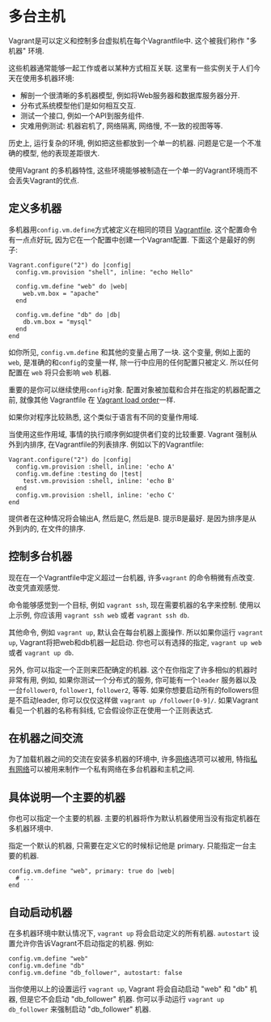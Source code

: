 多台主机
================

Vagrant是可以定义和控制多台虚拟机在每个Vagrantfile中. 这个被我们称作 "多机器" 环境.

这些机器通常能够一起工作或者以某种方式相互关联. 这里有一些实例关于人们今天在使用多机器环境:

* 解剖一个很清晰的多机器模型, 例如将Web服务器和数据库服务器分开.
* 分布式系统模型他们是如何相互交互.
* 测试一个接口, 例如一个API到服务组件.
* 灾难用例测试: 机器宕机了, 网络隔离, 网络慢, 不一致的视图等等.

历史上, 运行复杂的环境, 例如把这些都放到一个单一的机器. 问题是它是一个不准确的模型, 他的表现差距很大.

使用Vagrant 的多机器特性, 这些环境能够被制造在一个单一的Vagrant环境而不会丢失Vagrant的优点.

定义多机器
----------------

多机器用`config.vm.define`方式被定义在相同的项目 [Vagrantfile](vagrantfile-overview.md). 这个配置命令有一点点好玩, 因为它在一个配置中创建一个Vagrant配置. 下面这个是最好的例子:

```
Vagrant.configure("2") do |config|
  config.vm.provision "shell", inline: "echo Hello"

  config.vm.define "web" do |web|
    web.vm.box = "apache"
  end

  config.vm.define "db" do |db|
    db.vm.box = "mysql"
  end
end
```

如你所见, `config.vm.define` 和其他的变量占用了一块. 这个变量, 例如上面的 `web`, 是准确的和`config`的变量一样, 除一行中应用的任何配置只被定义. 所以任何配置在 `web` 将只会影响 `web` 机器.

重要的是你可以继续使用`config`对象. 配置对象被加载和合并在指定的机器配置之前, 就像其他 Vagrantfile 在 [Vagrant load order](vagrantfile-overview.md)一样.

如果你对程序比较熟悉, 这个类似于语言有不同的变量作用域.

当使用这些作用域, 事情的执行顺序例如提供者们变的比较重要. Vagrant 强制从外到内排序, 在Vagrantfile的列表排序. 例如以下的Vagrantfile:

```
Vagrant.configure("2") do |config|
  config.vm.provision :shell, inline: 'echo A'
  config.vm.define :testing do |test|
    test.vm.provision :shell, inline: 'echo B'
  end
  config.vm.provision :shell, inline: 'echo C'
end
```

提供者在这种情况将会输出A, 然后是C, 然后是B. 提示B是最好. 是因为排序是从外到内的, 在文件的排序.

控制多台机器
--------------

现在在一个Vagrantfile中定义超过一台机器, 许多`vagrant` 的命令稍微有点改变. 改变凭直观感觉.

命令能够感觉到一个目标, 例如 `vagrant ssh`, 现在需要机器的名字来控制. 使用以上示例, 你应该用 `vagrant ssh web` 或者 `vagrant ssh db`.

其他命令, 例如 `vagrant up`, 默认会在每台机器上面操作. 所以如果你运行 `vagrant up`, Vagrant将把web和db机器一起启动. 你也可以有选择的指定, `vagrant up web` 或者 `vagrant up db`.

另外, 你可以指定一个正则来匹配确定的机器. 这个在你指定了许多相似的机器时非常有用, 例如, 如果你测试一个分布式的服务, 你可能有一个`leader` 服务器以及一台`follower0`, `follower1`, `follower2`, 等等. 如果你想要启动所有的followers但是不启动leader, 你可以仅仅这样做 `vagrant up /follower[0-9]/`. 如果Vagrant看见一个机器的名称有斜线, 它会假设你正在使用一个正则表达式.

在机器之间交流
-----------------

为了加载机器之间的交流在安装多机器的环境中, 许多[网络](networking-overview.md)选项可以被用, 特指[私有网络](networking-private-network.md)可以被用来制作一个私有网络在多台机器和主机之间.

具体说明一个主要的机器
------------------------

你也可以指定一个主要的机器. 主要的机器将作为默认机器使用当没有指定机器在多机器环境中.

指定一个默认的机器, 只需要在定义它的时候标记他是 primary. 只能指定一台主要的机器.

```
config.vm.define "web", primary: true do |web|
  # ...
end
```

自动启动机器
----------------

在多机器环境中默认情况下, `vagrant up` 将会启动定义的所有机器. `autostart` 设置允许你告诉Vagrant不启动指定的机器. 例如:

```
config.vm.define "web"
config.vm.define "db"
config.vm.define "db_follower", autostart: false
```

当你使用以上的设置运行 `vagrant up`, Vagrant 将会自动启动 "web" 和 "db" 机器, 但是它不会启动 "db_follower" 机器. 你可以手动运行 `vagrant up db_follower` 来强制启动 "db_follower" 机器.
